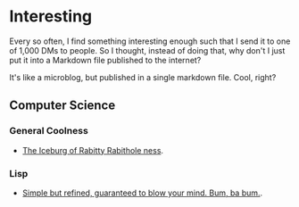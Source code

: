 # Interesting
Every so often, I find something interesting enough such that I send it to one of 1,000 DMs to people. So I thought, instead of doing that, why don't I just put it into a Markdown file published to the internet?

It's like a microblog, but published in a single markdown file. Cool, right?

## Computer Science
### General Coolness
- [The Iceburg of Rabitty Rabithole ness](https://suricrasia.online/iceberg/).
### Lisp
- [Simple but refined, guaranteed to blow your mind. Bum, ba bum.](http://landoflisp.com/).


